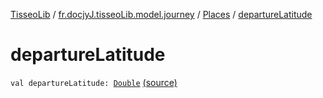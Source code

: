 [TisseoLib](../../index.md) / [fr.docjyJ.tisseoLib.model.journey](../index.md) / [Places](index.md) / [departureLatitude](./departure-latitude.md)

# departureLatitude

`val departureLatitude: `[`Double`](https://kotlinlang.org/api/latest/jvm/stdlib/kotlin/-double/index.html) [(source)](https://github.com/docjyJ/TisseoLib/tree/master/src/main/kotlin/fr/docjyJ/tisseoLib/model/journey/Places.kt#L18)